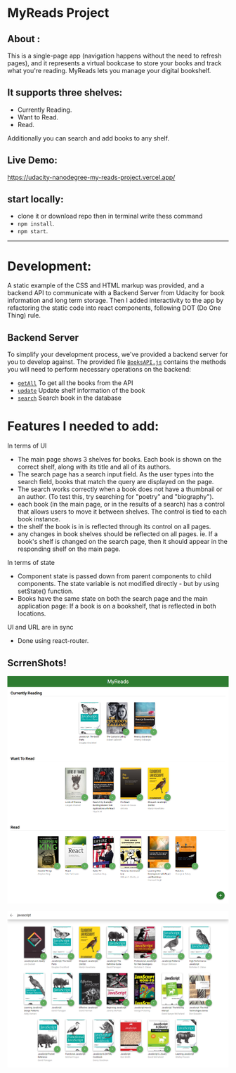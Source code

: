 # MyReads Project

## About :
This is a single-page app (navigation happens without the need to refresh pages),
and it represents a virtual bookcase to store your books and track what you're reading.
MyReads lets you manage your digital bookshelf. 
## It supports three shelves:
- Currently Reading.
- Want to Read.
- Read.

Additionally you can search and add books to any shelf.

## Live Demo:
https://udacity-nanodegree-my-reads-project.vercel.app/

## start locally:
- clone it or download repo then in terminal write thess command
- `npm install`. 
- `npm start`.
<hr />

# Development:
A static example of the CSS and HTML markup was provided, and a backend API to communicate with a Backend Server from Udacity for book information and long term storage. Then I added interactivity to the app by refactoring the static code into react components, following DOT (Do One Thing) rule.

## Backend Server

To simplify your development process, we've provided a backend server for you to develop against. The provided file [`BooksAPI.js`](src/BooksAPI.js) contains the methods you will need to perform necessary operations on the backend:

- [`getAll`](#getall) To get all the books from the API
- [`update`](#update) Update shelf information of the book
- [`search`](#search) Search book in the database

# Features I needed to add:
In terms of UI
- The main page shows 3 shelves for books. Each book is shown on the correct shelf, along with its title and all of its authors.
- The search page has a search input field. As the user types into the search field, books that match the query are displayed on the page.
- The search works correctly when a book does not have a thumbnail or an author. (To test this, try searching for "poetry" and "biography").
- each book (in the main page, or in the results of a search) has a control that allows users to move it between shelves. The control is tied to each book instance.
- the shelf the book is in is reflected through its control on all pages.
- any changes in book shelves should be reflected on all pages. ie. If a book's shelf is changed on the search page, then it should appear in the responding shelf on the main page.

In terms of state

- Component state is passed down from parent components to child components. The state variable is not modified directly - but by using setState() function.
- Books have the same state on both the search page and the main application page: If a book is on a bookshelf, that is reflected in both locations.

UI and URL are in sync
- Done using react-router.

## ScrrenShots!
![HomePageScreenShot](public/images/HomPage.png)

![SearchPageScreenShot](public/images/SearchPage.png)

